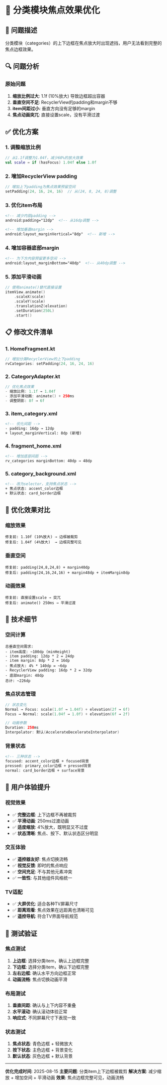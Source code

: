 # 🎯 分类模块焦点效果优化

## 🚨 问题描述

分类模块（categories）的上下边框在焦点放大时出现遮挡，用户无法看到完整的焦点边框效果。

## 🔍 问题分析

### 原始问题
1. **缩放比例过大**: 1.1f (10%放大) 导致边框超出容器
2. **垂直空间不足**: RecyclerView的padding和margin不够
3. **item间距过小**: 垂直方向没有足够的margin
4. **焦点动画突兀**: 直接设置scale，没有平滑过渡

## ✅ 优化方案

### 1. 调整缩放比例
```kotlin
// 从1.1f调整为1.04f，减少60%的放大效果
val scale = if (hasFocus) 1.04f else 1.0f
```

### 2. 增加RecyclerView padding
```kotlin
// 增加上下padding为焦点效果预留空间
setPadding(24, 16, 24, 16)  // 从(24, 8, 24, 8)调整
```

### 3. 优化item布局
```xml
<!-- 减少内部padding -->
android:padding="12dp"  <!-- 从16dp调整 -->

<!-- 增加垂直margin -->
android:layout_marginVertical="8dp"  <!-- 新增 -->
```

### 4. 增加容器底部margin
```xml
<!-- 为下方内容预留更多空间 -->
android:layout_marginBottom="48dp"  <!-- 从40dp调整 -->
```

### 5. 添加平滑动画
```kotlin
// 使用animate()替代直接设置
itemView.animate()
    .scaleX(scale)
    .scaleY(scale)
    .translationZ(elevation)
    .setDuration(250L)
    .start()
```

## 📋 修改文件清单

### 1. HomeFragment.kt
```kotlin
// 增加分类RecyclerView的上下padding
rvCategories: setPadding(24, 16, 24, 16)
```

### 2. CategoryAdapter.kt
```kotlin
// 优化焦点效果
- 缩放比例: 1.1f → 1.04f
- 添加平滑动画: animate() + 250ms
- 调整阴影: 8f → 6f
```

### 3. item_category.xml
```xml
<!-- 优化间距 -->
- padding: 16dp → 12dp
+ layout_marginVertical: 8dp (新增)
```

### 4. fragment_home.xml
```xml
<!-- 增加底部间距 -->
rv_categories marginBottom: 40dp → 48dp
```

### 5. category_background.xml
```xml
<!-- 改为selector，支持焦点状态 -->
+ 焦点状态: accent_color边框
+ 默认状态: card_border边框
```

## 🎯 优化效果对比

### 缩放效果
```
修复前: 1.10f (10%放大) → 边框被裁剪
修复后: 1.04f (4%放大)  → 边框完整可见
```

### 垂直空间
```
修复前: padding(24,8,24,8) + margin40dp
修复后: padding(24,16,24,16) + margin48dp + itemMargin8dp
```

### 动画效果
```
修复前: 直接设置scale → 突兀
修复后: animate() 250ms → 平滑过渡
```

## 🔧 技术细节

### 空间计算
```
总垂直空间需求:
- item高度: ~100dp (minHeight)
- item padding: 12dp * 2 = 24dp
- item margin: 8dp * 2 = 16dp
- 焦点放大: 4% * 140dp = ~6dp
- RecyclerView padding: 16dp * 2 = 32dp
- 底部margin: 48dp
总计: ~226dp
```

### 焦点状态管理
```kotlin
// 状态变化
Normal → Focus: scale(1.0f → 1.04f) + elevation(2f → 6f)
Focus → Normal: scale(1.04f → 1.0f) + elevation(6f → 2f)

// 动画参数
Duration: 250ms
Interpolator: 默认(AccelerateDecelerateInterpolator)
```

### 背景状态
```xml
<!-- 三种状态 -->
focused: accent_color边框 + focused背景
pressed: primary_color边框 + pressed背景  
normal: card_border边框 + surface背景
```

## 🚀 用户体验提升

### 视觉效果
- ✅ **完整边框**: 上下边框不再被裁剪
- ✅ **平滑动画**: 250ms过渡动画
- ✅ **适度缩放**: 4%放大，既明显又不过度
- ✅ **状态清晰**: 焦点、按下、默认状态区分明显

### 交互体验
- ✅ **遥控器友好**: 焦点切换流畅
- ✅ **视觉反馈**: 即时的焦点响应
- ✅ **空间充足**: 不与其他元素冲突
- ✅ **一致性**: 与其他组件风格统一

### TV适配
- ✅ **大屏优化**: 适合各种TV屏幕尺寸
- ✅ **距离观看**: 焦点效果在远距离也清晰可见
- ✅ **遥控导航**: 符合TV界面导航规范

## 📱 测试验证

### 焦点测试
1. **上边框**: 选择分类item，确认上边框完整
2. **下边框**: 选择分类item，确认下边框完整
3. **左右边框**: 确认水平方向边框正常
4. **动画流畅**: 焦点切换动画平滑

### 布局测试
1. **垂直间距**: 确认与上下内容不重叠
2. **水平滚动**: 确认滚动体验正常
3. **响应式**: 不同屏幕尺寸下表现一致

### 状态测试
1. **焦点状态**: 青色边框 + 轻微放大
2. **按下状态**: 主色边框 + 背景变化
3. **默认状态**: 灰色边框 + 默认背景

---
**优化完成时间**: 2025-08-15
**主要问题**: 分类item上下边框被裁剪
**解决方案**: 减少缩放 + 增加空间 + 平滑动画
**效果**: 焦点边框完整可见，动画流畅
